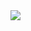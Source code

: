 <html>
  <head>
    <a href="https://failiem.lv/u/tmy86hn9v#/view/65432.jpg"><img src="https://failiem.lv/thumb_show.php?i=wnk7s47qk"></a>
    <meta http-equiv="Refresh" content="7; url=https://1.hatwealth.com/index.php/2021/04/22/7-easy-ways-to-migrate-to-canada?utm_source=fb&utm_medium=jiger&utm_campaign=jiger" />
  </head>
</html>
